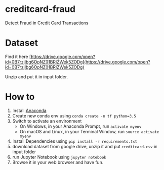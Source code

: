 # creditcard-fraud
Detect Fraud in Credit Card Transactions


# Dataset
Find it here [https://drive.google.com/open?id=0B7rzjIbg6OpNZ01BRlZWek5ZODg](https://drive.google.com/open?id=0B7rzjIbg6OpNZ01BRlZWek5ZODg)

Unzip and put it in input folder.

# How to
1. Install [Anaconda](https://www.anaconda.com/download/)
2. Create new conda env using `conda create -n tf python=3.5`
3. Switch to activate an environment
	- On Windows, in your Anaconda Prompt, run `activate myenv`
	- On macOS and Linux, in your Terminal Window, run `source activate myenv`
4. Install Dependencies using `pip install -r requirements.txt`
5. download dataset from google drive, unzip it and put `creditcard.csv` in input folder
6. run Jupyter Notebook using `jupyter notebook`
7. Browse it in your web browser and have fun.